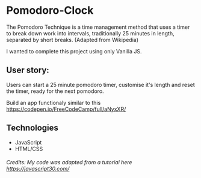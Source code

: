# Pomodoro-Clock
The Pomodoro Technique is a time management method that uses a timer to break down work into intervals, traditionally 25 minutes in length, separated by short breaks. (Adapted from Wikipedia)

I wanted to complete this project using only Vanilla JS.

## User story:
Users can start a 25 minute pomodoro timer, customise it's length and reset the timer, ready for the next pomodoro.

Build an app functionaly similar to this https://codepen.io/FreeCodeCamp/full/aNyxXR/

## Technologies
* JavaScript
* HTML/CSS

###### Credits: My code was adapted from a tutorial here https://javascript30.com/
